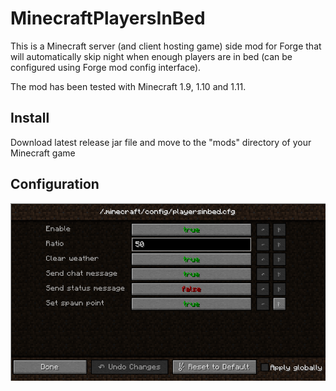 # MinecraftPlayersInBed

This is a Minecraft server (and client hosting game) side mod for Forge that will automatically skip night when enough players are in bed (can be configured using Forge mod config interface).

The mod has been tested with Minecraft 1.9, 1.10 and 1.11.

## Install

Download latest release jar file and move to the "mods" directory of your Minecraft game

## Configuration

![Mod options](PlayersInBedConfig.png)

